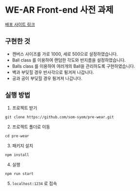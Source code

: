 # WE-AR Front-end 사전 과제

[배포 사이트 링크](http://wear-som-syom.s3-website.ap-northeast-2.amazonaws.com/)

## 구현한 것

- 캔버스 사이즈를 가로 1000, 세로 500으로 설정하였습니다.
- Ball class 를 이용하여 랜덤한 각도와 반지름을 설정하였습니다.
- Balls class 를 이용하여 여러개의 Ball을 관리하도록 구현하였습니다.
- 벽과 부딪힐 경우 반사각으로 튕겨져 나갑니다.
- 공과 공이 부딪힐 경우 튕겨져 나갑니다.

## 실행 방법

1. 프로젝트 받기

```
git clone https://github.com/som-syom/pre-wear.git
```

2. 프로젝트 폴더로 이동

```
cd pre-wear
```

3. 패키지 설치

```
npm install
```

4. 실행

```
npm run start
```

5. `localhost:1234` 로 접속

